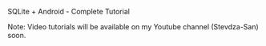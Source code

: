 SQLite + Android - Complete Tutorial

Note: Video tutorials will be available on my Youtube channel (Stevdza-San) soon.
